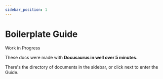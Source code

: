 ```yaml
---
sidebar_position: 1
---
```


# Boilerplate Guide

Work in Progress

These docs were made with **Docusaurus in well over 5 minutes**.

There's the directory of documents in the sidebar, or click next to enter the Guide.

